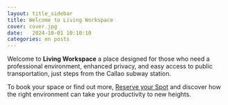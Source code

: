 ```yaml
---
layout: title_sidebar
title: Welcome to Living Workspace
cover: cover.jpg
date:   2024-10-01 10:10:10
categories: en posts
---
```


Welcome to **Living Workspace** a place designed for those who need a professional environment, enhanced privacy, and easy access to public transportation, just steps from the Callao subway station.

To book your space or find out more, [Reserve your Spot](/en/#register) and discover how the right environment can take your productivity to new heights.
